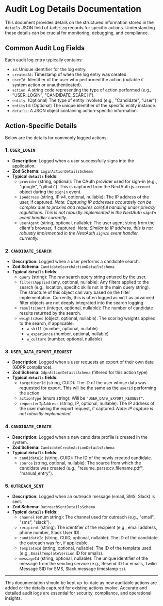 # Audit Log Details Documentation

This document provides details on the structured information stored in the `details` JSON field of `AuditLog` records for specific actions. Understanding these details can be crucial for monitoring, debugging, and compliance.

## Common Audit Log Fields

Each audit log entry typically contains:

-   `id`: Unique identifier for the log entry.
-   `createdAt`: Timestamp of when the log entry was created.
-   `userId`: Identifier of the user who performed the action (nullable if system action or unauthenticated).
-   `action`: A string code representing the type of action performed (e.g., "USER_LOGIN", "CANDIDATE_SEARCH").
-   `entity`: (Optional) The type of entity involved (e.g., "Candidate", "User").
-   `entityId`: (Optional) The unique identifier of the specific entity instance.
-   `details`: A JSON object containing action-specific information.

## Action-Specific Details

Below are the details for commonly logged actions:

### 1. `USER_LOGIN`

-   **Description**: Logged when a user successfully signs into the application.
-   **Zod Schema**: `LoginActionDetailsSchema`
-   **Typical `details` fields**:
    -   `provider` (string, optional): The OAuth provider used for sign-in (e.g., "google", "github"). This is captured from the NextAuth.js `account` object during the `signIn` event.
    -   `ipAddress` (string, IP v4, optional, nullable): The IP address of the user, if captured. *Note: Capturing IP addresses accurately can be complex due to proxies and requires careful handling under privacy regulations. This is not robustly implemented in the NextAuth `signIn` event handler currently.*
    -   `userAgent` (string, optional, nullable): The user agent string from the client's browser, if captured. *Note: Similar to IP address, this is not robustly implemented in the NextAuth `signIn` event handler currently.*

### 2. `CANDIDATE_SEARCH`

-   **Description**: Logged when a user performs a candidate search.
-   **Zod Schema**: `CandidateSearchActionDetailsSchema`
-   **Typical `details` fields**:
    -   `query` (string): The raw search query string entered by the user.
    -   `filtersApplied` (any, optional, nullable): Any filters applied to the search (e.g., location, specific skills not in the main query string). The structure of this object can vary based on the filter implementation. Currently, this is often logged as `null` as advanced filter objects are not deeply integrated into the search logging.
    -   `resultsCount` (integer, optional, nullable): The number of candidate results returned by the search.
    -   `weightsUsed` (object, optional, nullable): The scoring weights applied to the search, if applicable.
        -   `w_skill` (number, optional, nullable)
        -   `w_experience` (number, optional, nullable)
        -   `w_culture` (number, optional, nullable)

### 3. `USER_DATA_EXPORT_REQUEST`

-   **Description**: Logged when a user requests an export of their own data (GDPR compliance).
-   **Zod Schema**: `GdprActionDetailsSchema` (filtered for this action type)
-   **Typical `details` fields**:
    -   `targetUserId` (string, CUID): The ID of the user whose data was requested for export. This will be the same as the `userId` performing the action.
    *   `actionType` (enum string): Will be `"USER_DATA_EXPORT_REQUEST"`.
    -   `requesterIpAddress` (string, IP, optional, nullable): The IP address of the user making the export request, if captured. *Note: IP capture is not robustly implemented.*

### 4. `CANDIDATE_CREATE`

-   **Description**: Logged when a new candidate profile is created in the system.
-   **Zod Schema**: `CandidateCreateActionDetailsSchema`
-   **Typical `details` fields**:
    -   `candidateId` (string, CUID): The ID of the newly created candidate.
    -   `source` (string, optional, nullable): The source from which the candidate was created (e.g., "resume_parse:cv_filename.pdf", "manual_entry").

### 5. `OUTREACH_SENT`

-   **Description**: Logged when an outreach message (email, SMS, Slack) is sent.
-   **Zod Schema**: `OutreachSentDetailsSchema`
-   **Typical `details` fields**:
    -   `channel` (enum string): The channel used for outreach (e.g., "email", "sms", "slack").
    -   `recipient` (string): The identifier of the recipient (e.g., email address, phone number, Slack User ID).
    -   `candidateId` (string, CUID, optional, nullable): The ID of the candidate the outreach was for, if applicable.
    -   `templateId` (string, optional, nullable): The ID of the template used (e.g., `EmailTemplateVersion` ID for emails).
    -   `messageId` (string, optional, nullable): The unique identifier of the message from the sending service (e.g., Resend ID for emails, Twilio Message SID for SMS, Slack message timestamp `ts`).

---

This documentation should be kept up-to-date as new auditable actions are added or the details captured for existing actions evolve. Accurate and detailed audit logs are essential for security, compliance, and operational insights.
